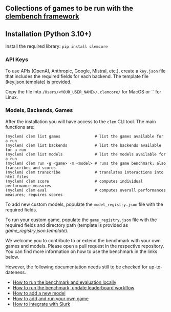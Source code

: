 ## Collections of games to be run with the [clembench framework](https://github.com/clp-research/clembench)

## Installation (Python 3.10+)

Install the required library: `pip install clemcore`


### API Keys

To use APIs (OpenAI, Anthropic, Google, Mistral, etc.), create a `key.json` file that includes the required fields for each backend. The template file (key.json.template) is provided.

Copy the file into `/Users/<YOUR_USER_NAME>/.clemcore/` for MacOS or `` for Linux.

### Models, Backends, Games

After the installation you will have access to the `clem` CLI tool. The main functions are:

```
(myclem) clem list games               # list the games available for a run
(myclem) clem list backends            # list the backends available for a run
(myclem) clem list models              # list the models available for a run
(myclem) clem run -g <game> -m <model> # runs the game benchmark; also transcribes and scores
(myclem) clem transcribe               # translates interactions into html files
(myclem) clem score                    # computes individual performance measures
(myclem) clem eval                     # computes overall performances measures; requires scores
```

To add new custom models, populate the `model_registry.json` file with the required fields.

To run your custom game, populate the `game_registry.json` file with the required fields and directory path (template is provided as *game_registry.json.template*).


We welcome you to contribute to or extend the benchmark with your own games and models. 
Please open a pull request in the respective repository. 
You can find more information on how to use the benchmark in the links below.

However, the following documentation needs still to be checked for up-to-dateness.

- [How to run the benchmark and evaluation locally](docs/howto_run_benchmark.md)
- [How to run the benchmark, update leaderboard workflow](docs/howto_benchmark_workflow.md)
- [How to add a new model](docs/howto_add_models.md)
- [How to add and run your own game](docs/howto_add_games.md)
- [How to integrate with Slurk](docs/howto_slurk.md)